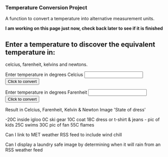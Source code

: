 ### Temperature Conversion Project

A function to convert a temperature into alternative measurement units.

**I am working on this page just now, check back later to see if it is finished**

## Enter a temperature to discover the equivalent temperature in:
celcius, farenheit, kelvins and newtons.

Enter temperature in degrees Celcius <input type="number" id="celcius" name="celcius"/> 
<input type="button" onclick="alert()" value="Click to convert" />

Enter temperature in degrees Farenheit <input type="number" id="farenheit" name="farenheit"/> 
<input type="button" onclick="alert()" value="Click to convert" />

Result in Celcius, Farenheit, Kelvin & Newton
Image 'State of dress'

-20C inside igloo
0C ski gear
10C coat
18C dress or t-shirt & jeans - pic of kids
25C swims
30C pic of fan
55C flames

Can I link to MET weather RSS feed to include wind chill

Can I display a laundry safe image by determining when it will rain from an RSS weather feed
